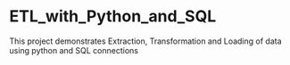 # ETL_with_Python_and_SQL
This project demonstrates Extraction, Transformation and Loading of data using python and SQL connections
